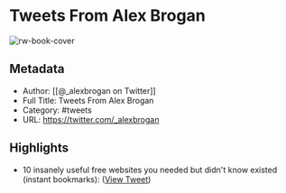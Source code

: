 # Tweets From Alex Brogan

![rw-book-cover](https://pbs.twimg.com/profile_images/1522547898583777280/ll7fHQq8.png)

## Metadata
- Author: [[@_alexbrogan on Twitter]]
- Full Title: Tweets From Alex Brogan
- Category: #tweets
- URL: https://twitter.com/_alexbrogan

## Highlights
- 10 insanely useful free websites you needed but didn't know existed (instant bookmarks): ([View Tweet](https://twitter.com/_alexbrogan/status/1553368766725103618))
